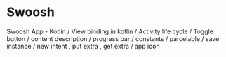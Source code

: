 # Swoosh
Swoosh App - Kotlin
/ View binding in kotlin 
/ Activity life cycle 
/ Toggle button 
/ content description 
/ progress bar 
/ constants 
/ parcelable 
/ save instance 
/ new intent , put extra , get extra 
/ app icon 
